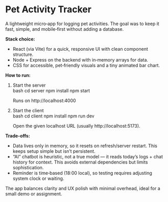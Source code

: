 # Pet Activity Tracker

A lightweight micro‑app for logging pet activities. The goal was to keep it fast, simple, and mobile‑first without adding a database.

**Stack choice:**  
- React (via Vite) for a quick, responsive UI with clean component structure.  
- Node + Express on the backend with in‑memory arrays for data.  
- CSS for accessible, pet‑friendly visuals and a tiny animated bar chart.  

**How to run:**  
1. Start the server  
   bash
   cd server
   npm install
   npm start
     
   Runs on http://localhost:4000

2. Start the client  
   bash
   cd client
   npm install
   npm run dev
    
   Open the given localhost URL (usually http://localhost:5173).

**Trade‑offs:**  
- Data lives only in memory, so it resets on refresh/server restart. This keeps setup simple but isn’t persistent.  
- “AI” chatbot is heuristic, not a true model — it reads today’s logs + chat history for context. This avoids external dependencies but limits sophistication.  
- Reminder is time‑based (18:00 local), so testing requires adjusting system clock or waiting.

The app balances clarity and UX polish with minimal overhead, ideal for a small demo or assignment.
